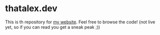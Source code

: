 # thatalex.dev
This is th repository for [my website](https://thatalex.dev). Feel free to browse the code! (not live yet, so if you can read you get a sneak peak ;))